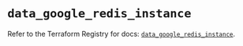 # `data_google_redis_instance`

Refer to the Terraform Registry for docs: [`data_google_redis_instance`](https://registry.terraform.io/providers/hashicorp/google/6.7.0/docs/data-sources/redis_instance).
